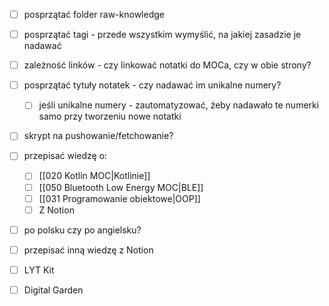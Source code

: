 - [ ] posprzątać folder raw-knowledge
- [ ] posprzątać tagi - przede wszystkim wymyślić, na jakiej zasadzie je nadawać
- [ ] zależność linków - czy linkować notatki do MOCa, czy w obie strony?
- [ ] posprzątać tytuły notatek - czy nadawać im unikalne numery? 
	- [ ] jeśli unikalne numery - zautomatyzować, żeby nadawało te numerki samo przy tworzeniu nowe notatki
- [ ] skrypt na pushowanie/fetchowanie?

- [ ] przepisać wiedzę o:
	- [ ] [[020 Kotlin MOC|Kotlinie]]
	- [ ] [[050 Bluetooth Low Energy MOC|BLE]]
	- [ ] [[031 Programowanie obiektowe|OOP]]
	- [ ] Z Notion
- [ ] po polsku czy po angielsku?

- [ ] przepisać inną wiedzę z Notion

- [ ] LYT Kit
- [ ] Digital Garden